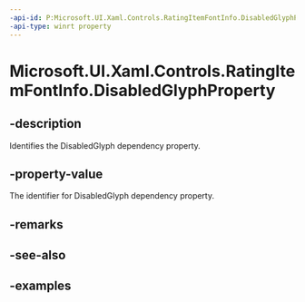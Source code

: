 ```yaml
---
-api-id: P:Microsoft.UI.Xaml.Controls.RatingItemFontInfo.DisabledGlyphProperty
-api-type: winrt property
---
```

<!-- Property syntax.
public DependencyProperty DisabledGlyphProperty { get; }
-->

# Microsoft.UI.Xaml.Controls.RatingItemFontInfo.DisabledGlyphProperty


## -description

Identifies the DisabledGlyph dependency property.


## -property-value

The identifier for DisabledGlyph dependency property.


## -remarks


## -see-also


## -examples


